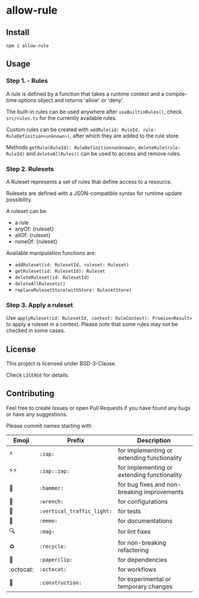 # allow-rule

## Install

`npm i allow-rule`

## Usage

### Step 1. - Rules

A rule is defined by a function that takes a runtime context and a compile-time options object and returns 'allow' or 'deny'.

The built-in rules can be used anywhere after `useBuiltinRules()`, check `src/rules.ts` for the currently available rules.

Custom rules can be created with `addRule(id: RuleId, rule: RuleDefinition<unknown>)`, after which they are added to the rule store.

Methods `getRule(RuleId): RuleDefinition<unknown>`, `deleteRule(rule: RuleId)` and `deleteAllRules()` can be used to access and remove rules.

### Step 2. Rulesets

A Ruleset represents a set of rules that define access to a resource.

Rulesets are defined with a JSON-compatible syntax for runtime update possibility.

A ruleset can be
- a rule
- anyOf: {ruleset}
- allOf: {ruleset}
- noneOf: {ruleset}

Available manipulation functions are:
- `addRuleset(id: RulesetId, ruleset: Ruleset)`
- `getRuleset(id: RulesetId): Ruleset`
- `deleteRuleset(id: RulesetId)`
- `deleteAllRulesets()`
- `replaceRulesetStore(withStore: RulesetStore)`

### Step 3. Apply a ruleset

Use `applyRuleset(id: RulesetId, context: RuleContext): Promise<Result>` to apply a ruleset in a context. Please note that some rules may not be checked in some cases.

## License

This project is licensed under BSD-3-Clause.

Check `LICENSE` for details.

## Contributing

Feel free to create Issues or open Pull Requests if you have found any bugs or have any suggestions.

Please commit names starting with

|Emoji|Prefix|Description|
|-----|------|-----------|
|:zap:                   |`:zap:`                   |for implementing or extending functionality|
|:zap::zap:              |`:zap::zap:`              |for implementing or extending functionality|
|:hammer:                |`:hammer:`                |for bug fixes and non-breaking improvements|
|:wrench:                |`:wrench:`                |for configurations                         |
|:vertical_traffic_light:|`:vertical_traffic_light:`|for tests                                  |
|:memo:                  |`:memo:`                  |for documentations                         |
|:mag:                   |`:mag:`                   |for lint fixes                             |
|:recycle:               |`:recycle:`               |for non-breaking refactoring               |
|:paperclip:             |`:paperclip:`             |for dependencies                           |
|:octocat:               |`:octocat:`               |for workflows                              |
|:construction:          |`:construction:`          |for experimental or temporary changes      |